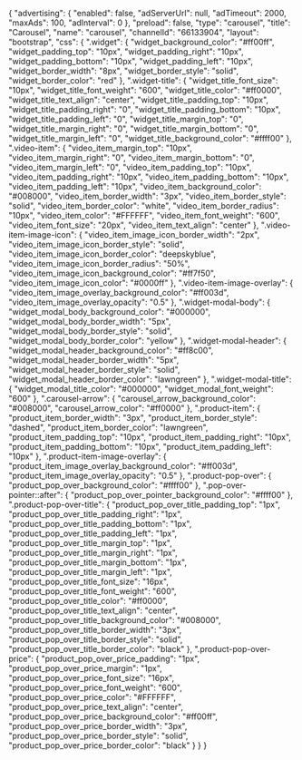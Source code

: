 {
    "advertising": {
        "enabled": false,
        "adServerUrl": null,
        "adTimeout": 2000,
        "maxAds": 100,
        "adInterval": 0
    },
    "preload": false,
    "type": "carousel",
    "title": "Carousel",
    "name": "carousel",
    "channelId": "66133904",
    "layout": "bootstrap",
    "css": {
        ".widget": {
            "widget_background_color": "#ff00ff",
            "widget_padding_top": "10px",
            "widget_padding_right": "10px",
            "widget_padding_bottom": "10px",
            "widget_padding_left": "10px",
            "widget_border_width": "8px",
            "widget_border_style": "solid",
            "widget_border_color": "red"
        },
        ".widget-title": {
            "widget_title_font_size": "10px",
            "widget_title_font_weight": "600",
            "widget_title_color": "#ff0000",
            "widget_title_text_align": "center",
            "widget_title_padding_top": "10px",
            "widget_title_padding_right": "0",
            "widget_title_padding_bottom": "10px",
            "widget_title_padding_left": "0",
            "widget_title_margin_top": "0",
            "widget_title_margin_right": "0",
            "widget_title_margin_bottom": "0",
            "widget_title_margin_left": "0",
            "widget_title_background_color": "#ffff00"
        },
        ".video-item": {
            "video_item_margin_top": "10px",
            "video_item_margin_right": "0",
            "video_item_margin_bottom": "0",
            "video_item_margin_left": "0",
            "video_item_padding_top": "10px",
            "video_item_padding_right": "10px",
            "video_item_padding_bottom": "10px",
            "video_item_padding_left": "10px",
            "video_item_background_color": "#008000",
            "video_item_border_width": "3px",
            "video_item_border_style": "solid",
            "video_item_border_color": "white",
            "video_item_border_radius": "10px",
            "video_item_color": "#FFFFFF",
            "video_item_font_weight": "600",
            "video_item_font_size": "20px",
            "video_item_text_align": "center"
        },
        ".video-item-image-icon": {
            "video_item_image_icon_border_width": "2px",
            "video_item_image_icon_border_style": "solid",
            "video_item_image_icon_border_color": "deepskyblue",
            "video_item_image_icon_border_radius": "50%",
            "video_item_image_icon_background_color": "#ff7f50",
            "video_item_image_icon_color": "#0000ff"
        },
        ".video-item-image-overlay": {
            "video_item_image_overlay_background_color": "#ff003d",
            "video_item_image_overlay_opacity": "0.5"
        },
        ".widget-modal-body": {
            "widget_modal_body_background_color": "#000000",
            "widget_modal_body_border_width": "5px",
            "widget_modal_body_border_style": "solid",
            "widget_modal_body_border_color": "yellow"
        },
        ".widget-modal-header": {
            "widget_modal_header_background_color": "#ff8c00",
            "widget_modal_header_border_width": "5px",
            "widget_modal_header_border_style": "solid",
            "widget_modal_header_border_color": "lawngreen"
        },
        ".widget-modal-title": {
            "widget_modal_title_color": "#000000",
            "widget_modal_font_weight": "600"
        },
        ".carousel-arrow": {
            "carousel_arrow_background_color": "#008000",
            "carousel_arrow_color": "#ff0000"
        },
        ".product-item": {
            "product_item_border_width": "3px",
            "product_item_border_style": "dashed",
            "product_item_border_color": "lawngreen",
            "product_item_padding_top": "10px",
            "product_item_padding_right": "10px",
            "product_item_padding_bottom": "10px",
            "product_item_padding_left": "10px"
        },
        ".product-item-image-overlay": {
            "product_item_image_overlay_background_color": "#ff003d",
            "product_item_image_overlay_opacity": "0.5"
        },
        ".product-pop-over": {
            "product_pop_over_background_color": "#ffff00"
        },
        ".pop-over-pointer::after": {
            "product_pop_over_pointer_background_color": "#ffff00"
        },
        ".product-pop-over-title": {
            "product_pop_over_title_padding_top": "1px",
            "product_pop_over_title_padding_right": "1px",
            "product_pop_over_title_padding_bottom": "1px",
            "product_pop_over_title_padding_left": "1px",
            "product_pop_over_title_margin_top": "1px",
            "product_pop_over_title_margin_right": "1px",
            "product_pop_over_title_margin_bottom": "1px",
            "product_pop_over_title_margin_left": "1px",
            "product_pop_over_title_font_size": "16px",
            "product_pop_over_title_font_weight": "600",
            "product_pop_over_title_color": "#ff0000",
            "product_pop_over_title_text_align": "center",
            "product_pop_over_title_background_color": "#008000",
            "product_pop_over_title_border_width": "3px",
            "product_pop_over_title_border_style": "solid",
            "product_pop_over_title_border_color": "black"
        },
        ".product-pop-over-price": {
            "product_pop_over_price_padding": "1px",
            "product_pop_over_price_margin": "1px",
            "product_pop_over_price_font_size": "16px",
            "product_pop_over_price_font_weight": "600",
            "product_pop_over_price_color": "#FFFFFF",
            "product_pop_over_price_text_align": "center",
            "product_pop_over_price_background_color": "#ff00ff",
            "product_pop_over_price_border_width": "3px",
            "product_pop_over_price_border_style": "solid",
            "product_pop_over_price_border_color": "black"
        }
    }
}